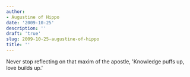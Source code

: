 ```yaml
---
author:
- Augustine of Hippo
date: '2009-10-25'
description: ''
draft: 'true'
slug: 2009-10-25-augustine-of-hippo
title: ''
---
```

Never stop reflecting on that maxim of the apostle, 'Knowledge puffs up, love builds up.'



